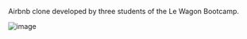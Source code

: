 Airbnb clone developed by three students of the Le Wagon Bootcamp. 

![image](https://user-images.githubusercontent.com/106730541/222097797-9e69440c-bd4b-423d-9733-d3091c1c0d11.png)

